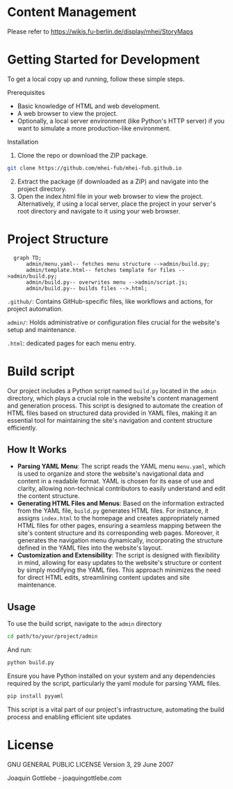 # Content Management

Please refer to https://wikis.fu-berlin.de/display/mhei/StoryMaps

# Getting Started for Development

To get a local copy up and running, follow these simple steps.

Prerequisites

- Basic knowledge of HTML and web development.
- A web browser to view the project.
- Optionally, a local server environment (like Python's HTTP server) if you want to simulate a more production-like environment.

Installation

1. Clone the repo or download the ZIP package.

```sh
git clone https://github.com/mhei-fub/mhei-fub.github.io
```

2. Extract the package (if downloaded as a ZIP) and navigate into the project directory.
3. Open the index.html file in your web browser to view the project. Alternatively, if using a local server, place the project in your server's root directory and navigate to it using your web browser.

# Project Structure

```mermaid
  graph TD;
      admin/menu.yaml-- fetches menu structure -->admin/build.py;
      admin/template.html-- fetches template for files -->admin/build.py;
      admin/build.py-- overwrites menu -->admin/script.js;
      admin/build.py-- builds files -->.html;
```

`.github/`: Contains GitHub-specific files, like workflows and actions, for project automation.

`admin/`: Holds administrative or configuration files crucial for the website's setup and maintenance.

`.html`: dedicated pages for each menu entry.

# Build script

Our project includes a Python script named `build.py` located in the `admin` directory, which plays a crucial role in the website's content management and generation process. This script is designed to automate the creation of HTML files based on structured data provided in YAML files, making it an essential tool for maintaining the site's navigation and content structure efficiently.

## How It Works

- **Parsing YAML Menu**: The script reads the YAML menu `menu.yaml`, which is used to organize and store the website's navigational data and content in a readable format. YAML is chosen for its ease of use and clarity, allowing non-technical contributors to easily understand and edit the content structure.
- **Generating HTML Files and Menus**: Based on the information extracted from the YAML file, `build.py` generates HTML files. For instance, it assigns `index.html` to the homepage and creates appropriately named HTML files for other pages, ensuring a seamless mapping between the site's content structure and its corresponding web pages. Moreover, it generates the navigation menu dynamically, incorporating the structure defined in the YAML files into the website's layout.
- **Customization and Extensibility**: The script is designed with flexibility in mind, allowing for easy updates to the website's structure or content by simply modifying the YAML files. This approach minimizes the need for direct HTML edits, streamlining content updates and site maintenance.

## Usage

To use the build script, navigate to the `admin` directory 

```sh
cd path/to/your/project/admin
```

And run:

```sh
python build.py
```

Ensure you have Python installed on your system and any dependencies required by the script, particularly the yaml module for parsing YAML files. 

```sh
pip install pyyaml
```

This script is a vital part of our project's infrastructure, automating the build process and enabling efficient site updates

# License

GNU GENERAL PUBLIC LICENSE Version 3, 29 June 2007

Joaquin Gottlebe - joaquingottlebe.com
